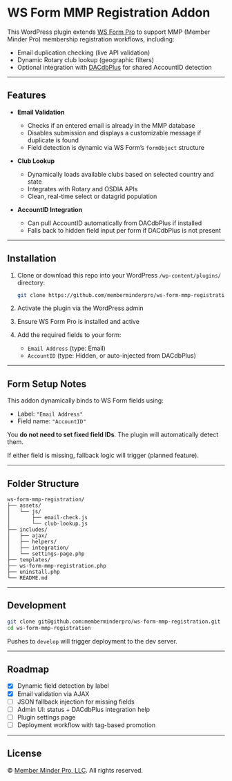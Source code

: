 # WS Form MMP Registration Addon

This WordPress plugin extends [WS Form Pro](https://wsform.com) to support MMP (Member Minder Pro) membership registration workflows, including:

- Email duplication checking (live API validation)
- Dynamic Rotary club lookup (geographic filters)
- Optional integration with [DACdbPlus](https://wordpress.dacdb.com/plugins/dacdbplus/changelog) for shared AccountID detection

---

## Features

- **Email Validation**
  - Checks if an entered email is already in the MMP database
  - Disables submission and displays a customizable message if duplicate is found
  - Field detection is dynamic via WS Form’s `formObject` structure

- **Club Lookup**
  - Dynamically loads available clubs based on selected country and state
  - Integrates with Rotary and OSDIA APIs
  - Clean, real-time select or datagrid population

- **AccountID Integration**
  - Can pull AccountID automatically from DACdbPlus if installed
  - Falls back to hidden field input per form if DACdbPlus is not present

---

## Installation

1. Clone or download this repo into your WordPress `/wp-content/plugins/` directory:

   ```bash
   git clone https://github.com/memberminderpro/ws-form-mmp-registration.git
   ```

2. Activate the plugin via the WordPress admin

3. Ensure WS Form Pro is installed and active

4. Add the required fields to your form:
   - `Email Address` (type: Email)
   - `AccountID` (type: Hidden, or auto-injected from DACdbPlus)

---

## Form Setup Notes

This addon dynamically binds to WS Form fields using:
- Label: `"Email Address"`  
- Field name: `"AccountID"`

You **do not need to set fixed field IDs**. The plugin will automatically detect them.

If either field is missing, fallback logic will trigger (planned feature).

---

## Folder Structure

```
ws-form-mmp-registration/
├── assets/
│   └── js/
│       ├── email-check.js
│       └── club-lookup.js
├── includes/
│   ├── ajax/
│   ├── helpers/
│   ├── integration/
│   └── settings-page.php
├── templates/
├── ws-form-mmp-registration.php
├── uninstall.php
└── README.md
```

---

## Development

```bash
git clone git@github.com:memberminderpro/ws-form-mmp-registration.git
cd ws-form-mmp-registration
```

Pushes to `develop` will trigger deployment to the dev server.

---

## Roadmap

- [x] Dynamic field detection by label
- [x] Email validation via AJAX
- [ ] JSON fallback injection for missing fields
- [ ] Admin UI: status + DACdbPlus integration help
- [ ] Plugin settings page
- [ ] Deployment workflow with tag-based promotion

---

## License

© [Member Minder Pro, LLC](https://mmpro.llc). All rights reserved.